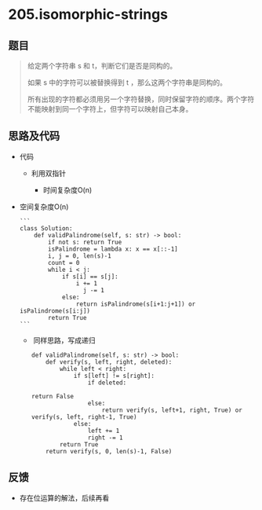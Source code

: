 # 205.isomorphic-strings

## 题目

> 给定两个字符串 s 和 t，判断它们是否是同构的。
>
> 如果 s 中的字符可以被替换得到 t ，那么这两个字符串是同构的。
>
> 所有出现的字符都必须用另一个字符替换，同时保留字符的顺序。两个字符不能映射到同一个字符上，但字符可以映射自己本身。

## 思路及代码

- 代码

  - 利用双指针

    - 时间复杂度O(n)
  
- 空间复杂度O(n)
  
      ```
      class Solution:
          def validPalindrome(self, s: str) -> bool:
              if not s: return True
              isPalindrome = lambda x: x == x[::-1]
              i, j = 0, len(s)-1
              count = 0
              while i < j:
                  if s[i] == s[j]:
                      i += 1
	                    j -= 1
                  else:
                      return isPalindrome(s[i+1:j+1]) or isPalindrome(s[i:j])
              return True
      ```
  
  
    
  
  - ​    同样思路，写成递归
  
    ```
    def validPalindrome(self, s: str) -> bool:
        def verify(s, left, right, deleted):
            while left < right:
                if s[left] != s[right]:
                    if deleted:
    
    return False
                    else:
                        return verify(s, left+1, right, True) or verify(s, left, right-1, True)
                else:
                    left += 1
                    right -= 1
            return True
        return verify(s, 0, len(s)-1, False)
    ```
  
    
  
    
  

## 反馈

- 存在位运算的解法，后续再看

